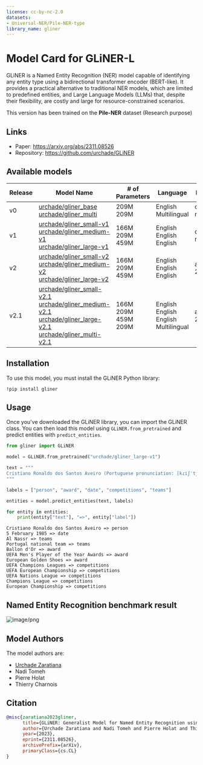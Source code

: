 ```yaml
---
license: cc-by-nc-2.0
datasets:
- Universal-NER/Pile-NER-type
library_name: gliner
---
```

# Model Card for GLiNER-L

GLiNER is a Named Entity Recognition (NER) model capable of identifying any entity type using a bidirectional transformer encoder (BERT-like). It provides a practical alternative to traditional NER models, which are limited to predefined entities, and Large Language Models (LLMs) that, despite their flexibility, are costly and large for resource-constrained scenarios.

This version has been trained on the **Pile-NER** dataset (Research purpose)

## Links

* Paper: https://arxiv.org/abs/2311.08526
* Repository: https://github.com/urchade/GLiNER

## Available models

| Release | Model Name | # of Parameters | Language | License |
| - | - | - | - | - |
| v0 | [urchade/gliner_base](https://huggingface.co/urchade/gliner_base)<br>[urchade/gliner_multi](https://huggingface.co/urchade/gliner_multi) | 209M<br>209M | English<br>Multilingual | cc-by-nc-4.0 |
| v1 | [urchade/gliner_small-v1](https://huggingface.co/urchade/gliner_small-v1)<br>[urchade/gliner_medium-v1](https://huggingface.co/urchade/gliner_medium-v1)<br>[urchade/gliner_large-v1](https://huggingface.co/urchade/gliner_large-v1) | 166M<br>209M<br>459M | English <br> English <br> English | cc-by-nc-4.0 |
| v2 | [urchade/gliner_small-v2](https://huggingface.co/urchade/gliner_small-v2)<br>[urchade/gliner_medium-v2](https://huggingface.co/urchade/gliner_medium-v2)<br>[urchade/gliner_large-v2](https://huggingface.co/urchade/gliner_large-v2) | 166M<br>209M<br>459M |  English <br> English <br> English | apache-2.0 |
| v2.1 | [urchade/gliner_small-v2.1](https://huggingface.co/urchade/gliner_small-v2.1)<br>[urchade/gliner_medium-v2.1](https://huggingface.co/urchade/gliner_medium-v2.1)<br>[urchade/gliner_large-v2.1](https://huggingface.co/urchade/gliner_large-v2.1) <br>[urchade/gliner_multi-v2.1](https://huggingface.co/urchade/gliner_multi-v2.1) | 166M<br>209M<br>459M<br>209M | English <br> English <br> English <br> Multilingual | apache-2.0 |


## Installation
To use this model, you must install the GLiNER Python library:
```
!pip install gliner
```

## Usage
Once you've downloaded the GLiNER library, you can import the GLiNER class. You can then load this model using `GLiNER.from_pretrained` and predict entities with `predict_entities`.

```python
from gliner import GLiNER

model = GLiNER.from_pretrained("urchade/gliner_large-v1")

text = """
Cristiano Ronaldo dos Santos Aveiro (Portuguese pronunciation: [kɾiʃˈtjɐnu ʁɔˈnaldu]; born 5 February 1985) is a Portuguese professional footballer who plays as a forward for and captains both Saudi Pro League club Al Nassr and the Portugal national team. Widely regarded as one of the greatest players of all time, Ronaldo has won five Ballon d'Or awards,[note 3] a record three UEFA Men's Player of the Year Awards, and four European Golden Shoes, the most by a European player. He has won 33 trophies in his career, including seven league titles, five UEFA Champions Leagues, the UEFA European Championship and the UEFA Nations League. Ronaldo holds the records for most appearances (183), goals (140) and assists (42) in the Champions League, goals in the European Championship (14), international goals (128) and international appearances (205). He is one of the few players to have made over 1,200 professional career appearances, the most by an outfield player, and has scored over 850 official senior career goals for club and country, making him the top goalscorer of all time.
"""

labels = ["person", "award", "date", "competitions", "teams"]

entities = model.predict_entities(text, labels)

for entity in entities:
    print(entity["text"], "=>", entity["label"])
```

```
Cristiano Ronaldo dos Santos Aveiro => person
5 February 1985 => date
Al Nassr => teams
Portugal national team => teams
Ballon d'Or => award
UEFA Men's Player of the Year Awards => award
European Golden Shoes => award
UEFA Champions Leagues => competitions
UEFA European Championship => competitions
UEFA Nations League => competitions
Champions League => competitions
European Championship => competitions
```

## Named Entity Recognition benchmark result

![image/png](https://cdn-uploads.huggingface.co/production/uploads/6317233cc92fd6fee317e030/Y5f7tK8lonGqeeO6L6bVI.png)

## Model Authors
The model authors are:
* [Urchade Zaratiana](https://huggingface.co/urchade)
* Nadi Tomeh
* Pierre Holat
* Thierry Charnois

## Citation
```bibtex
@misc{zaratiana2023gliner,
      title={GLiNER: Generalist Model for Named Entity Recognition using Bidirectional Transformer}, 
      author={Urchade Zaratiana and Nadi Tomeh and Pierre Holat and Thierry Charnois},
      year={2023},
      eprint={2311.08526},
      archivePrefix={arXiv},
      primaryClass={cs.CL}
}